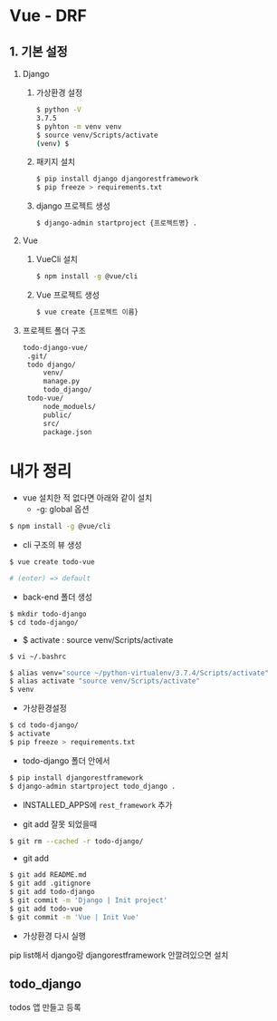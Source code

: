 # Vue - DRF

## 1. 기본 설정

1. Django

   1. 가상환경 설정

      ```bash
      $ python -V
      3.7.5
      $ pyhton -m venv venv
      $ source venv/Scripts/activate
      (venv) $
      ```

   2. 패키지 설치

      ```bash
      $ pip install django djangorestframework
      $ pip freeze > requirements.txt
      ```

   3. django 프로젝트 생성

      ```bash
      $ django-admin startproject {프로젝트명} .
      ```

      

2. Vue

   1. VueCli 설치

      ```bash
      $ npm install -g @vue/cli
      ```

   2. Vue 프로젝트 생성

      ```bash
      $ vue create {프로젝트 이름}
      ```

3. 프로젝트 폴더 구조

   ```bash
   todo-django-vue/
   	.git/
   	todo django/
   		venv/
   		manage.py
   		todo_django/
   	todo-vue/
   		node_moduels/
   		public/
   		src/
   		package.json
   ```



# 내가 정리

* vue 설치한 적 없다면 아래와 같이 설치
  * -g: global 옵션

```bash
$ npm install -g @vue/cli
```

* cli 구조의 뷰 생성

```bash
$ vue create todo-vue

# (enter) => default
```

* back-end 폴더 생성

```bash
$ mkdir todo-django
$ cd todo-django/
```

* $ activate : source venv/Scripts/activate

```bash
$ vi ~/.bashrc

$ alias venv="source ~/python-virtualenv/3.7.4/Scripts/activate"
$ alias activate "source venv/Scripts/activate"
$ venv
```

* 가상환경설정

```bash
$ cd todo-django/
$ activate
$ pip freeze > requirements.txt
```

* todo-django 폴더 안에서

```bash
$ pip install djangorestframework
$ django-admin startproject todo_django .
```

* INSTALLED_APPS에 `rest_framework` 추가

* git add 잘못 되었을때

```bash
$ git rm --cached -r todo-django/
```



* git add

```bash
$ git add README.md
$ git add .gitignore
$ git add todo-django
$ git commit -m 'Django | Init project'
$ git add todo-vue
$ git commit -m 'Vue | Init Vue'

```



* 가상환경 다시 실행

pip list해서 django랑 djangorestframework 안깔려있으면 설치



## todo_django

todos 앱 만들고 등록


